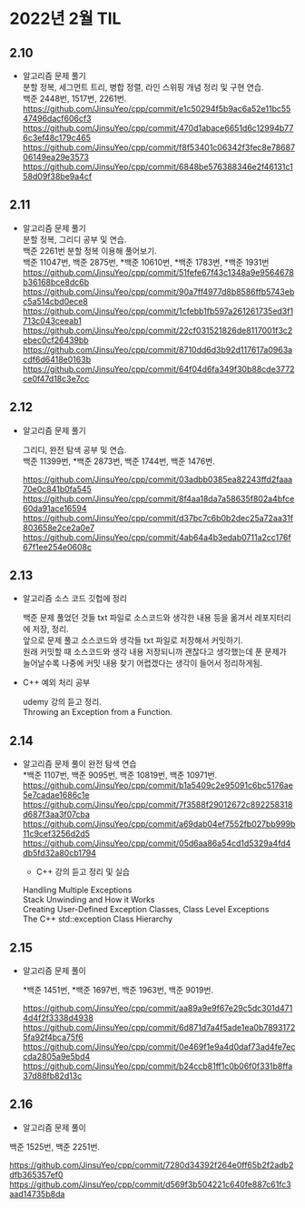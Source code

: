 # 2022년 2월 TIL

## 2.10

- 알고리즘 문제 풀기  
  분할 정복, 세그먼트 트리, 병합 정렬, 라인 스위핑 개념 정리 및 구현 연습.  
  백준 2448번, 1517번, 2261번.  
  https://github.com/JinsuYeo/cpp/commit/e1c50294f5b9ac6a52e11bc5547496dacf606cf3  
  https://github.com/JinsuYeo/cpp/commit/470d1abace6651d6c12994b776c3ef48c179c465  
  https://github.com/JinsuYeo/cpp/commit/f8f53401c06342f3fec8e7868706149ea29e3573  
  https://github.com/JinsuYeo/cpp/commit/6848be576388346e2f46131c158d09f38be9a4cf

## 2.11

- 알고리즘 문제 풀기  
  분할 정복, 그리디 공부 및 연습.  
  백준 2261번 분할 정복 이용해 풀어보기.  
  백준 11047번, 백준 2875번, *백준 10610번, *백준 1783번, \*백준 1931번  
  https://github.com/JinsuYeo/cpp/commit/51fefe67f43c1348a9e9564678b36168bce8dc6b
  https://github.com/JinsuYeo/cpp/commit/90a7ff4977d8b8586ffb5743ebc5a514cbd0ece8
  https://github.com/JinsuYeo/cpp/commit/1cfebb1fb597a261261735ed3f1713c043ceeab1
  https://github.com/JinsuYeo/cpp/commit/22cf031521826de8117001f3c2ebec0cf26439bb
  https://github.com/JinsuYeo/cpp/commit/8710dd6d3b92d117617a0963acdf6d6418e0163b
  https://github.com/JinsuYeo/cpp/commit/64f04d6fa349f30b88cde3772ce0f47d18c3e7cc

## 2.12

- 알고리즘 문제 풀기

  그리디, 완전 탐색 공부 및 연습.  
  백준 11399번, \*백준 2873번, 백준 1744번, 백준 1476번.

  https://github.com/JinsuYeo/cpp/commit/03adbb0385ea82243ffd2faaa70e0c841b0fa545  
  https://github.com/JinsuYeo/cpp/commit/8f4aa18da7a58635f802a4bfce60da91ace16594  
  https://github.com/JinsuYeo/cpp/commit/d37bc7c6b0b2dec25a72aa31f803658e2ce2a0e7  
  https://github.com/JinsuYeo/cpp/commit/4ab64a4b3edab0711a2cc176f67f1ee254e0608c

## 2.13

- 알고리즘 소스 코드 깃헙에 정리

  백준 문제 풀었던 것들 txt 파일로 소스코드와 생각한 내용 등을 옮겨서 레포지터리에 저장, 정리.  
  앞으로 문제 풀고 소스코드와 생각들 txt 파일로 저장해서 커밋하기.  
  원래 커밋할 때 소스코드와 생각 내용 저장되니까 괜찮다고 생각했는데 푼 문제가 늘어날수록 나중에 커밋 내용 찾기 어렵겠다는 생각이 들어서 정리하게됨.

- C++ 예외 처리 공부

  udemy 강의 듣고 정리.  
  Throwing an Exception from a Function.

## 2.14

- 알고리즘 문제 풀이
  완전 탐색 연습  
  \*백준 1107번, 백준 9095번, 백준 10819번, 백준 10971번.
  https://github.com/JinsuYeo/cpp/commit/b1a5409c2e95091c6bc5176ae5e7cadae1686c1e  
  https://github.com/JinsuYeo/cpp/commit/7f3588f29012672c892258318d687f3aa3f07cba  
  https://github.com/JinsuYeo/cpp/commit/a69dab04ef7552fb027bb999b11c9cef3256d2d5  
  https://github.com/JinsuYeo/cpp/commit/05d6aa86a54cd1d5329a4fd4db5fd32a80cb1794

  - C++ 강의 듣고 정리 및 실습

  Handling Multiple Exceptions  
  Stack Unwinding and How it Works  
  Creating User-Defined Exception Classes, Class Level Exceptions  
  The C++ std::exception Class Hierarchy

## 2.15

- 알고리즘 문제 풀이

  *백준 1451번, *백준 1697번, 백준 1963번, 백준 9019번.

  https://github.com/JinsuYeo/cpp/commit/aa89a9e9f67e29c5dc301d4714d4f2f3338d4938  
  https://github.com/JinsuYeo/cpp/commit/6d871d7a4f5ade1ea0b78931725fa92f4bca75f6  
  https://github.com/JinsuYeo/cpp/commit/0e469f1e9a4d0daf73ad4fe7eccda2805a9e5bd4  
  https://github.com/JinsuYeo/cpp/commit/b24ccb81ff1c0b06f0f331b8ffa37d88fb82d13c

## 2.16

- 알고리즘 문제 풀이

백준 1525번, 백준 2251번.

https://github.com/JinsuYeo/cpp/commit/7280d34392f264e0ff65b2f2adb2dfb365357ef0  
https://github.com/JinsuYeo/cpp/commit/d569f3b504221c640fe887c61fc3aad14735b8da
